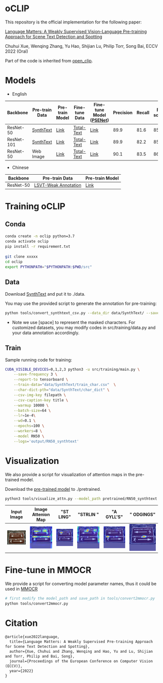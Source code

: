 # oCLIP

This repository is the official implementation for the following paper:

[Language Matters: A Weakly Supervised Vision-Language Pre-training Approach for Scene Text Detection and Spotting](https://arxiv.org/abs/2203.03911)

Chuhui Xue, Wenqing Zhang, Yu Hao, Shijian Lu, Philip Torr, Song Bai, ECCV 2022 (Oral)

Part of the code is inherited from [open_clip](https://github.com/mlfoundations/open_clip).

# Models

* English

| Backbone | Pre-train Data | Pre-train Model | Fine-tune Data | Fine-tune Model ([PSENet](https://github.com/whai362/PSENet)) | Precision | Recall | F-score |
|----------|----------------|-----------------|----------------|----------------|-----------|-----------|-----------|
| ResNet-50 | [SynthText](https://www.robots.ox.ac.uk/~vgg/data/scenetext/) | [Link](https://1drv.ms/u/s!Al-Eh1QsezDHhONgVq_Q-h28M5NSTg?e=Elvcsj) | [Total-Text](https://github.com/cs-chan/Total-Text-Dataset) | [Link](https://1drv.ms/u/s!Al-Eh1QsezDHhONkmHtayDoqTHLgkg?e=zu64Iv) | 89.9 | 81.6 | 85.5 |
| ResNet-101 | [SynthText](https://www.robots.ox.ac.uk/~vgg/data/scenetext/) | [Link](https://1drv.ms/u/s!Al-Eh1QsezDHhONibwNePlvoa49oUg?e=2jjbEa) | [Total-Text](https://github.com/cs-chan/Total-Text-Dataset) | [Link](https://1drv.ms/u/s!Al-Eh1QsezDHhONm7Jdoi58GXb67gg?e=X0K39L) | 89.9 | 82.2 | 85.9 |
| ResNet-50 | Web Image | [Link](https://1drv.ms/u/s!Al-Eh1QsezDHhONhJgZBfPf0ymJ3YA?e=6SZR4w) | [Total-Text](https://github.com/cs-chan/Total-Text-Dataset) | [Link](https://1drv.ms/u/s!Al-Eh1QsezDHhONlCkGsx0zLJkSrbw?e=ng4hSt) | 90.1 | 83.5 | 86.7 |

* Chinese

| Backbone | Pre-train Data | Pre-train Model |
|----------|----------------|----------------|
| ResNet-50 | [LSVT-Weak Annotation](https://rrc.cvc.uab.es/?ch=16&com=introduction) | [Link](https://1drv.ms/u/s!Al-Eh1QsezDHhONjIta2HhLeSNPhgw?e=ziQaBe) |

# Training oCLIP

## Conda
```Bash
conda create -n oclip python=3.7
conda activate oclip
pip install -r requirement.txt

git clone xxxxx
cd oclip
export PYTHONPATH="$PYTHONPATH:$PWD/src"
```

## Data
Download [SynthText](https://www.robots.ox.ac.uk/~vgg/data/scenetext/) and put it to ./data.

You may use the provided script to generate the annotation for pre-training:
```Bash
python tools/convert_synthtext_csv.py --data_dir data/SynthText/ --save_dir data/SynthText/
```
* Note we use [space] to represent the masked characters. For customized datasets, you may modify codes in src/training/data.py and your data annotation accordingly.

## Train
Sample running code for training:
```Bash
CUDA_VISIBLE_DEVICES=0,1,2,3 python3 -u src/training/main.py \
    --save-frequency 3 \
    --report-to tensorboard \
    --train-data="data/SynthText/train_char.csv"  \
    --char-dict-pth="data/SynthText/char_dict" \
    --csv-img-key filepath \
    --csv-caption-key title \
    --warmup 10000 \
    --batch-size=64 \
    --lr=1e-4\
    --wd=0.1 \
    --epochs=100 \
    --workers=8 \
    --model RN50 \
    --logs='output/RN50_synthtext' 
```
# Visualization
We also provide a script for visualization of attention maps in the pre-trained model.

Download the [pre-trained model](https://entuedu-my.sharepoint.com/:u:/r/personal/xuec0003_e_ntu_edu_sg/Documents/opensource/oCLIP/Pre-trained%20Models/RN50_synthtext.pt?csf=1&web=1&e=uVnGWs) to ./pretrained.

```Bash
python3 tools/visualize_attn.py --model_path pretrained/RN50_synthtext.pt --char_dict_path data/SynthText/char_dict --model_config_file src/training/model_configs/RN50.json --im_fn demo/sample.jpg --text_list "ST LING" "STRLIN " "A GYLL'S" " ODGINGS" --demo_path demo/
```

| Input Image | Image Attenion Map | "ST LING" | "STRLIN " | "A GYLL'S" | " ODGINGS" |
|-------------|--------------------|-----------|-----------|------------|------------|
|![Input Image](demo/sample.jpg)|![Image Attenion Map](demo/im_attn_demo.jpg)|![Char Attention Map 0](demo/char_attn_demo_0.jpg)|![Char Attention Map 1](demo/char_attn_demo_1.jpg)|![Char Attention Map 2](demo/char_attn_demo_2.jpg)|![Char Attention Map 3](demo/char_attn_demo_3.jpg)|


# Fine-tune in MMOCR
We provide a script for converting model parameter names, thus it could be used in [MMOCR](https://github.com/open-mmlab/mmocr)
```Bash
# first modify the model_path and save_path in tools/convert2mmocr.py
python tools/convert2mmocr.py
```

# Citation
```Text
@article{xue2022language,
  title={Language Matters: A Weakly Supervised Pre-training Approach for Scene Text Detection and Spotting},
  author={Xue, Chuhui and Zhang, Wenqing and Hao, Yu and Lu, Shijian and Torr, Philip and Bai, Song},
  journal={Proceedings of the European Conference on Computer Vision (ECCV)},
  year={2022}
}
```
